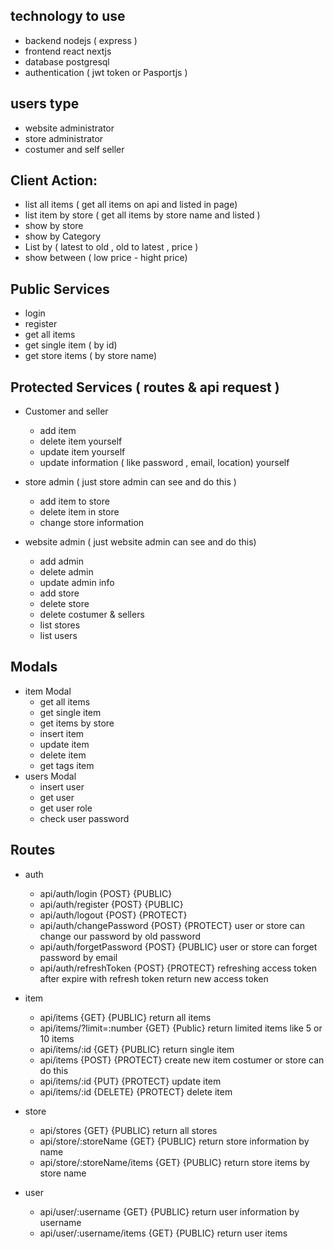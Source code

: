## technology to use

- backend nodejs ( express )
- frontend react nextjs
- database postgresql
- authentication ( jwt token or Pasportjs )

## users type

- website administrator
- store administrator
- costumer and self seller

## Client Action:

- list all items ( get all items on api and listed in page)
- list item by store ( get all items by store name and listed )
- show by store
- show by Category
- List by ( latest to old , old to latest , price )
- show between ( low price - hight price)

## Public Services

- login
- register
- get all items
- get single item ( by id)
- get store items ( by store name)

## Protected Services ( routes & api request )

- Customer and seller

  - add item
  - delete item yourself
  - update item yourself
  - update information ( like password , email, location) yourself

- store admin ( just store admin can see and do this )
  - add item to store
  - delete item in store
  - change store information
- website admin ( just website admin can see and do this)
  - add admin
  - delete admin
  - update admin info
  - add store
  - delete store
  - delete costumer & sellers
  - list stores
  - list users

## Modals

- item Modal
  - get all items
  - get single item
  - get items by store
  - insert item
  - update item
  - delete item
  - get tags item
- users Modal
  - insert user
  - get user
  - get user role
  - check user password

## Routes

- auth

  - api/auth/login {POST} {PUBLIC}
  - api/auth/register {POST} {PUBLIC}
  - api/auth/logout {POST} {PROTECT}
  - api/auth/changePassword {POST} {PROTECT} user or store can change our password by old password
  - api/auth/forgetPassword {POST} {PUBLIC} user or store can forget password by email
  - api/auth/refreshToken {POST} {PROTECT} refreshing access token after expire with refresh token return new access token

- item

  - api/items {GET} {PUBLIC} return all items
  - api/items/?limit=:number {GET} {Public} return limited items like 5 or 10 items
  - api/items/:id {GET} {PUBLIC} return single item
  - api/items {POST} {PROTECT} create new item costumer or store can do this
  - api/items/:id {PUT} {PROTECT} update item
  - api/items/:id {DELETE} {PROTECT} delete item

- store

  - api/stores {GET} {PUBLIC} return all stores
  - api/store/:storeName {GET} {PUBLIC} return store information by name
  - api/store/:storeName/items {GET} {PUBLIC} return store items by store name

- user
  - api/user/:username {GET} {PUBLIC} return user information by username
  - api/user/:username/items {GET} {PUBLIC} return user items
